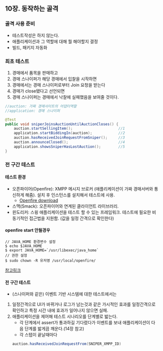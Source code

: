 ## 10장. 동작하는 골격

### 골격 사용 준비
- 테스트작성은 하지 않는다.
- 애플리케이션과 그 역할에 대해 뭘 해야할지 결정
- 빌드, 패키지 자동화

### 최초 테스트
1. 경매에서 품목을 판매하고
2. 경매 스나이퍼가 해당 경매에서 입찰을 시작하면
3. 경매에서는 경매 스나이퍼로부터 Join 요청을 받는다
4. 경매가 close됐다고 선언되면
5. 경매 스나이퍼는 경매에서 낙찰에 실패했음을 보여줄 것이다.

```java
//auction: 가짜 경매사이트의 어댑터역할
//application: 경매 스나이퍼

@Test
public void sniperJoinsAuctionUntilAuctionCloses() {
	auction.startSellingItem();                     //1
	application.startBiddingIn(auction);            //2
	auction.hasReceivedJoinRequestFromSniper();     //3
	auction.announceClosed();                       //4
	application.showsSniperHasLostAuction();        //5
}

```

### 전 구간 테스트
#### 테스트 환경
- 오픈파이어(Openfire): XMPP 메시지 브로커 (애플리케이션이 가짜 경매서버와 통신하게 해줌). 설치 후 인스턴스를 설치해서 테스트에 사용.
    - [Openfire download](https://www.igniterealtime.org/downloads/index.jsp#openfire)
- 스맥(Smack): 오픈파이어와 연계된 클라이언트 라이브러리.
- 윈도리커: 스윙 애플리케이션을 테스트 할 수 있는 프레임워크. 테스트에 필요한 비동기적인 접근법을 지원함. (값을 일정 간격으로 확인한다)


#### openfire start 안될경우
``` shell
// JAVA_HOME 환경변수 설정
$ echo $JAVA_HOME
$ export JAVA_HOME=`/usr/libexec/java_home`
// 권한 설정
$ sudo chown -R 유저명 /usr/local/openfire/
```
[참고링크](https://issues.igniterealtime.org/browse/OF-1615)

#### 전 구간 테스트
- (스나이퍼와 같은) 이벤트 기반 시스템에 대한 테스트에서는
1) 일정간격으로 UI가 바뀌거나 로그가 남는것과 같은 가시적인 효과를 일정간격으로 확인하고 특정 시간 내에 효과가 일어나지 않으면 실패.
2) 애플리케이션을 제어해 테스트 시나리오를 단계별로 밟는다.
    - 각 단계에서 assert가 통과하길 기다렸다가 이벤트를 보내 애플리케이션이 다음 단계를 밟게끔 깨운다.(14장 참고)
    - 각 스텝이 끝날때마다 
    ```java
    auction.hasReceivedJoinRequestFrom(SNIPER_XMPP_ID)
    ```

